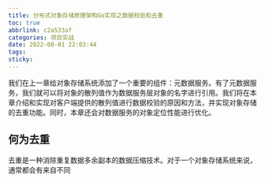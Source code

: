 ```yaml
---
title: 分布式对象存储原理架构Go实现之数据校验和去重
toc: true
abbrlink: c2a533af
categories: 项目实战
date: 2022-08-01 22:03:44
tags:
sticky:
---
```


我们在上一章给对象存储系统添加了一个重要的组件：元数据服务。有了元数据服务，我们就可以将对象的散列值作为数据服务层对象的名字进行引用。我们将在本章介绍和实现对客户端提供的散列值进行数据校验的原因和方法，并实现对象存储的去重功能。同时，本章还会对数据服务的对象定位性能进行优化。

<!-- more -->

## 何为去重

去重是一种消除重复数据多余副本的数据压缩技术。对于一个对象存储系统来说，通常都会有来自不同